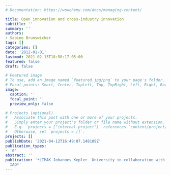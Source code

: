 ```yaml
---
# Documentation: https://wowchemy.com/docs/managing-content/

title: Open innovation and cross-industry innovation
subtitle: ''
summary: ''
authors:
- Sabine Brunswicker
tags: []
categories: []
date: '2012-01-01'
lastmod: 2021-02-15T18:58:17-05:00
featured: false
draft: false

# Featured image
# To use, add an image named `featured.jpg/png` to your page's folder.
# Focal points: Smart, Center, TopLeft, Top, TopRight, Left, Right, BottomLeft, Bottom, BottomRight.
image:
  caption: ''
  focal_point: ''
  preview_only: false

# Projects (optional).
#   Associate this post with one or more of your projects.
#   Simply enter your project's folder or file name without extension.
#   E.g. `projects = ["internal-project"]` references `content/project/deep-learning/index.md`.
#   Otherwise, set `projects = []`.
projects: []
publishDate: '2021-04-12T16:49:07.148109Z'
publication_types:
- '0'
abstract: ''
publication: '*LIMAK Johannes Kepler  University in collaboration with Fraunhofer
  IAO*'
---
```

